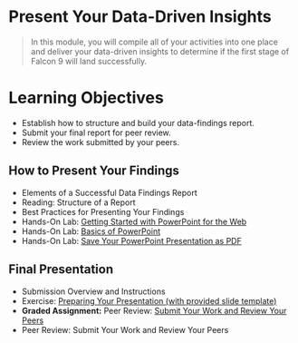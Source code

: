 # Present Your Data-Driven Insights
> In this module, you will compile all of your activities into one place and deliver your data-driven insights to determine if the first stage of Falcon 9 will land successfully.
# Learning Objectives
- Establish how to structure and build your data-findings report.
- Submit your final report for peer review.
- Review the work submitted by your peers.
## How to Present Your Findings
- Elements of a Successful Data Findings Report
- Reading: Structure of a Report
- Best Practices for Presenting Your Findings
- Hands-On Lab: [Getting Started with PowerPoint for the Web](https://github.com/KailaniBailey/IBM-Data-Science-Professional-Certificate/blob/main/10.%20Applied%20Data%20Science%20Capstone/Week%205%3A%20Present%20Your%20Data-Driven%20Insights/PowerPointLab.pdf)
- Hands-On Lab: [Basics of PowerPoint](https://github.com/KailaniBailey/IBM-Data-Science-Professional-Certificate/blob/main/10.%20Applied%20Data%20Science%20Capstone/Week%205%3A%20Present%20Your%20Data-Driven%20Insights/PowerPointLab.pdf)
- Hands-On Lab: [Save Your PowerPoint Presentation as PDF](https://github.com/KailaniBailey/IBM-Data-Science-Professional-Certificate/blob/main/10.%20Applied%20Data%20Science%20Capstone/Week%205%3A%20Present%20Your%20Data-Driven%20Insights/PowerPointLab.pdf)
## Final Presentation
- Submission Overview and Instructions
- Exercise: [Preparing Your Presentation (with provided slide template)](https://github.com/KailaniBailey/IBM-Data-Science-Professional-Certificate/blob/main/10.%20Applied%20Data%20Science%20Capstone/Week%205%3A%20Present%20Your%20Data-Driven%20Insights/KailaniBailey-IBM-DS-CapstoneProject.pptx)
- **Graded Assignment:** Peer Review: [Submit Your Work and Review Your Peers](https://github.com/KailaniBailey/IBM-Data-Science-Professional-Certificate/blob/main/10.%20Applied%20Data%20Science%20Capstone/Week%205%3A%20Present%20Your%20Data-Driven%20Insights/KailaniBailey-IBM-DS-CapstoneProject.pdf)
- Peer Review: Submit Your Work and Review Your Peers
